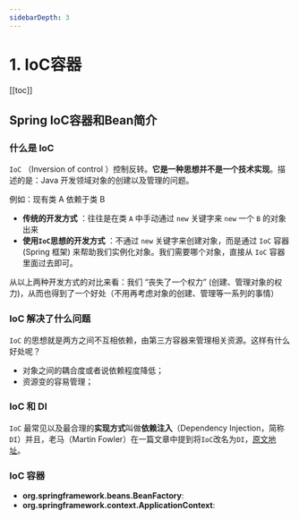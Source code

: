 ```yaml
---
sidebarDepth: 3
---
```


# 1. IoC容器

[[toc]]

## Spring IoC容器和Bean简介

### 什么是 IoC

`IoC` （Inversion of control ）控制反转。**它是一种思想并不是一个技术实现**。描述的是：Java 开发领域对象的创建以及管理的问题。

例如：现有类 A 依赖于类 B

- **传统的开发方式** ：往往是在类 `A` 中手动通过 `new` 关键字来 `new` 一个 `B` 的对象出来
- **使用`IoC`思想的开发方式** ：不通过 `new` 关键字来创建对象，而是通过 `IoC` 容器(Spring 框架) 来帮助我们实例化对象。我们需要哪个对象，直接从 `IoC` 容器里面过去即可。

从以上两种开发方式的对比来看：我们 “丧失了一个权力” (创建、管理对象的权力)，从而也得到了一个好处（不用再考虑对象的创建、管理等一系列的事情）

### IoC 解决了什么问题

`IoC` 的思想就是两方之间不互相依赖，由第三方容器来管理相关资源。这样有什么好处呢？

- 对象之间的耦合度或者说依赖程度降低；
- 资源变的容易管理；

### IoC 和 DI 

`IoC` 最常见以及最合理的**实现方式**叫做**依赖注入**（Dependency Injection，简称 `DI`）并且，老马（Martin Fowler）在一篇文章中提到将`IoC`改名为`DI`，[原文地址](https://martinfowler.com/articles/injection.html)。

### IoC 容器

- **org.springframework.beans.BeanFactory**:
- **org.springframework.context.ApplicationContext**:

